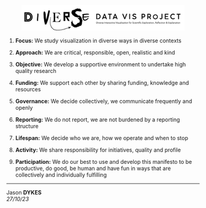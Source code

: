 <style link="../../css/pages.css"></style>

<div width="80%" style="padding-left:8%; padding-right:8%;  align:center"><img src="./img/diverseDataVis.png"/></div>

1. **Focus:** We study visualization in diverse ways in diverse contexts

2. **Approach:** We are critical, responsible, open, realistic and kind

3. **Objective:** We develop a supportive environment to undertake high quality research

4. **Funding:** We support each other by sharing funding, knowledge and resources

5. **Governance:** We decide collectively, we communicate frequently and openly

6. **Reporting:** We do not report, we are not burdened by a reporting structure

7. **Lifespan:** We decide who we are, how we operate and when to stop

8. **Activity:** We share responsibility for initiatives, quality and profile

9. **Participation:** We do our best to use and develop this manifesto to be productive, do good, be human and have fun in ways that are collectively and individually fulfilling

---

Jason **DYKES**<br/>
_27/10/23_
